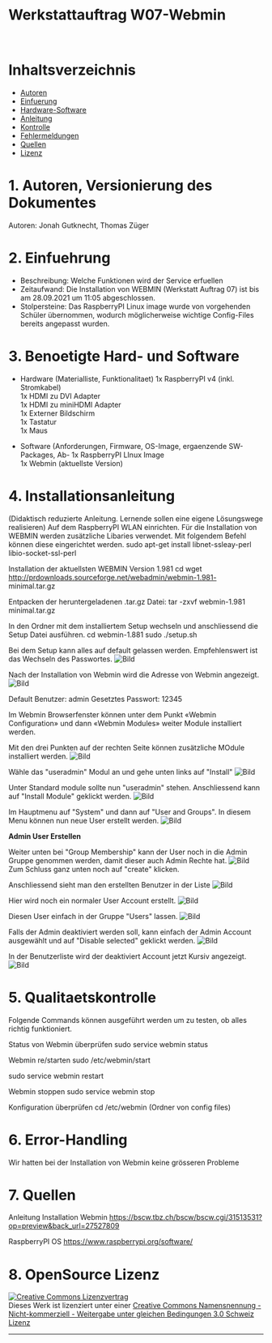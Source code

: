 
# Werkstattauftrag W07-Webmin
<br>

# Inhaltsverzeichnis
 - [Autoren](#1-autoren-versionierung-des-dokumentes)
 - [Einfuerung](#2-einfuehrung)
 - [Hardware-Software](#3-benoetigte-hard--und-software)
 - [Anleitung](#4-installationsanleitung)
 - [Kontrolle](#5-qualitaetskontrolle)
 - [Fehlermeldungen](#6-error-handling)
 - [Quellen](#7-quellen)
 - [Lizenz](#8-opensource-lizenz)





# 1. Autoren, Versionierung des Dokumentes
Autoren: Jonah Gutknecht, Thomas Züger
<br>



# 2. Einfuehrung 
   - Beschreibung: Welche Funktionen wird der Service erfuellen<br>
   - Zeitaufwand: Die Installation von WEBMIN (Werkstatt Auftrag 07) ist bis am 28.09.2021 um 11:05 abgeschlossen.<br>
   - Stolpersteine: Das RaspberryPI Linux image wurde von vorgehenden Schüler übernommen, wodurch möglicherweise wichtige Config-Files bereits angepasst wurden.<br>

# 3. Benoetigte Hard- und Software
   - Hardware (Materialliste, Funktionalitaet)
  1x RaspberryPI v4 (inkl. Stromkabel)<br>
  1x HDMI zu DVI Adapter<br>
  1x HDMI zu miniHDMI Adapter<br>
  1x Externer Bildschirm<br>
  1x Tastatur<br>
  1x Maus<br>
  
   - Software (Anforderungen, Firmware, OS-Image, ergaenzende SW-Packages, Ab-
1x RaspberryPI LInux Image<br>
1x Webmin (aktuellste Version)<br>


# 4. Installationsanleitung
 (Didaktisch reduzierte Anleitung. Lernende sollen eine eigene Lösungswege realisieren)
 Auf dem RaspberryPI WLAN einrichten.
 Für die Installation von WEBMIN werden zusätzliche Libaries verwendet. Mit folgendem Befehl können diese eingerichtet werden.
 sudo apt-get install libnet-ssleay-perl libio-socket-ssl-perl

Installation der aktuellsten WEBMIN Version 1.981
cd wget http://prdownloads.sourceforge.net/webadmin/webmin-1.981-
minimal.tar.gz

Entpacken der heruntergeladenen .tar.gz Datei:
tar -zxvf webmin-1.981 minimal.tar.gz

In den Ordner mit dem installiertem Setup wechseln und anschliessend die Setup Datei ausführen.
cd webmin-1.881
sudo ./setup.sh

Bei dem Setup kann alles auf default gelassen werden. Empfehlenswert ist das Wechseln des Passwortes. 
![Bild](change_password.png)

Nach der Installation von Webmin wird die Adresse von Webmin angezeigt. 
![Bild](webmin_installation_finished.png)

Default Benutzer: admin
Gesetztes Passwort: 12345

Im Webmin Browserfenster können unter dem Punkt «Webmin
Configuration» und dann «Webmin Modules» weiter Module installiert werden.

Mit den drei Punkten auf der rechten Seite können zusätzliche MOdule installiert werden.
![Bild](webmin_additionally_modules.png)

Wähle das "useradmin" Modul an und gehe unten links auf "Install"
![Bild](install_useradmin.png)

Unter Standard module sollte nun "useradmin" stehen. Anschliessend kann auf "Install Module" geklickt werden.
![Bild](install_module.png)

Im Hauptmenu auf "System" und dann auf "User and Groups". In diesem Menu können nun neue User erstellt werden.
![Bild](create_user.png)

**Admin User Erstellen**

Weiter unten bei "Group Membership" kann der User noch in die Admin Gruppe genommen werden, damit dieser auch Admin Rechte hat.
![Bild](group_membership.png)
Zum Schluss ganz unten noch auf "create" klicken.

Anschliessend sieht man den erstellten Benutzer in der Liste
![Bild](created_user.png)

Hier wird noch ein normaler User Account erstellt.
![Bild](create_user_account.png)

Diesen User einfach in der Gruppe "Users" lassen.
![Bild](group_membership2.png)

Falls der Admin deaktiviert werden soll, kann einfach der Admin Account ausgewählt und auf "Disable selected" geklickt werden.
![Bild](admin_user_deactivate.png)

In der Benutzerliste wird der deaktiviert Account jetzt Kursiv angezeigt.
![Bild](disabled.png)



# 5. Qualitaetskontrolle
Folgende Commands können ausgeführt werden um zu testen, ob alles richtig funktioniert.

Status von Webmin überprüfen 
sudo service webmin status

Webmin re/starten 
sudo /etc/webmin/start

sudo service 
webmin restart

Webmin stoppen 
sudo service webmin stop

Konfiguration überprüfen 
cd /etc/webmin (Ordner von config files)


# 6. Error-Handling 

Wir hatten bei der Installation von Webmin keine grösseren Probleme

# 7. Quellen
Anleitung Installation Webmin
https://bscw.tbz.ch/bscw/bscw.cgi/31513531?op=preview&back_url=27527809

RaspberryPI OS
https://www.raspberrypi.org/software/

# 8. OpenSource Lizenz

<a rel="license" href="http://creativecommons.org/licenses/by-nc-sa/3.0/ch/"><img alt="Creative Commons Lizenzvertrag" style="border-width:0" src="https://i.creativecommons.org/l/by-nc-sa/3.0/ch/88x31.png" /></a><br />Dieses Werk ist lizenziert unter einer <a rel="license" href="http://creativecommons.org/licenses/by-nc-sa/3.0/ch/">Creative Commons Namensnennung - Nicht-kommerziell - Weitergabe unter gleichen Bedingungen 3.0 Schweiz Lizenz</a>

 

- - -